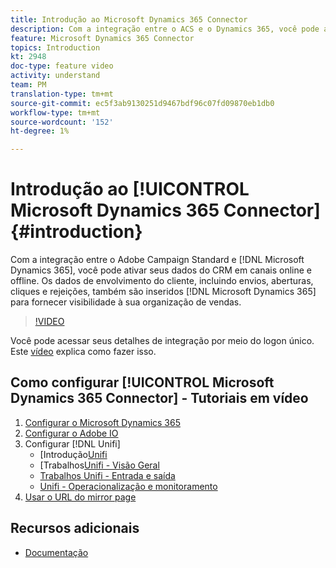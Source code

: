 ```yaml
---
title: Introdução ao Microsoft Dynamics 365 Connector
description: Com a integração entre o ACS e o Dynamics 365, você pode ativar seus dados do CRM em canais online e offline. Os dados de envolvimento do cliente, incluindo envios, aberturas, cliques e rejeições, também são inseridos no Dynamics 365 para fornecer visibilidade à sua organização de vendas.
feature: Microsoft Dynamics 365 Connector
topics: Introduction
kt: 2948
doc-type: feature video
activity: understand
team: PM
translation-type: tm+mt
source-git-commit: ec5f3ab9130251d9467bdf96c07fd09870eb1db0
workflow-type: tm+mt
source-wordcount: '152'
ht-degree: 1%

---
```



# Introdução ao [!UICONTROL Microsoft Dynamics 365 Connector] {#introduction}

Com a integração entre o Adobe Campaign Standard e [!DNL Microsoft Dynamics 365], você pode ativar seus dados do CRM em canais online e offline. Os dados de envolvimento do cliente, incluindo envios, aberturas, cliques e rejeições, também são inseridos [!DNL Microsoft Dynamics 365] para fornecer visibilidade à sua organização de vendas.

>[!VIDEO](https://video.tv.adobe.com/v/27975?quality=12)

Você pode acessar seus detalhes de integração por meio do logon único. Este [vídeo](/help/integrating/microsoft-dynamics-365-connector/single-sign-on.md) explica como fazer isso.

## Como configurar [!UICONTROL Microsoft Dynamics 365 Connector] - Tutoriais em vídeo

1. [Configurar o Microsoft Dynamics 365](/help/integrating/microsoft-dynamics-365-connector/configure-microsoft-dynamics-365.md)
2. [Configurar o Adobe IO](/help/integrating/microsoft-dynamics-365-connector/configure-adobe-io.md)
3. Configurar [!DNL Unifi]
   * [Introdução[Unifi](/help/integrating/microsoft-dynamics-365-connector/configure-unifi-introduction.md)
   * [Trabalhos[Unifi - Visão Geral](/help/integrating/microsoft-dynamics-365-connector/configure-unifi-jobs-overview.md)
   * [Trabalhos Unifi - Entrada e saída](/help/integrating/microsoft-dynamics-365-connector/configure-unifi-jobs-ingress-egress.md)
   * [Unifi - Operacionalização e monitoramento](/help/integrating/microsoft-dynamics-365-connector/configure-unifi-operalization-and-monitoring.md)
4. [Usar o URL do mirror page](/help/integrating/microsoft-dynamics-365-connector/mirror-page-url.md)

## Recursos adicionais

* [Documentação](https://docs.adobe.com/content/help/en/campaign-standard/using/integrating-with-adobe-cloud/campaign-and-microsoft-dynamics-365/working-with-campaign-standard-and-ms-dynamics/working-with-campaign-standard-and-microsoft-dynamics-365.html)
